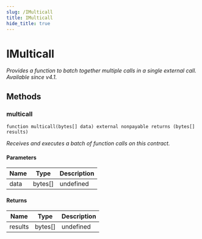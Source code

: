 ```yaml
---
slug: /IMulticall
title: IMulticall
hide_title: true
---
```


# IMulticall

_Provides a function to batch together multiple calls in a single external call. *Available since v4.1.*_

## Methods

### multicall

```solidity
function multicall(bytes[] data) external nonpayable returns (bytes[] results)
```

_Receives and executes a batch of function calls on this contract._

#### Parameters

| Name | Type    | Description |
| ---- | ------- | ----------- |
| data | bytes[] | undefined   |

#### Returns

| Name    | Type    | Description |
| ------- | ------- | ----------- |
| results | bytes[] | undefined   |
